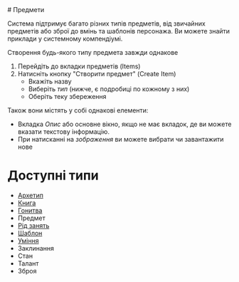 <!--- This file is auto generated from module/manual/uk/items.md --># Предмети

Система підтримує багато різних типів предметів, від звичайних предметів або зброї до вмінь та шаблонів персонажа. Ви можете знайти приклади у системному компендіумі.

Створення будь-якого типу предмета завжди однакове

1. Перейдіть до вкладки предметів (Items)
2. Натисніть кнопку "Створити предмет" (Create Item)
   - Вкажіть назву
   - Виберіть _тип_ (нижче, є подробиці по кожному з них)
   - Оберіть теку збереження

Також вони містять у собі однакові елементи:

- Вкладка _Опис_ або основне вікно, якщо не має вкладок, де ви можете вказати текстову інформацію.
- При натисканні на _зображення_ ви можете вибрати чи завантажити нове

# Доступні типи

- [Архетип](item_archetype.md)
- [Книга](item_book.md)
- [Гонитва](chases.md)
- Предмет
- [Рід занять](item_occupation.md)
- [Шаблон](item_setup.md)
- [Уміння](item_skill.md)
- Заклинання
- Стан
- Талант
- Зброя
